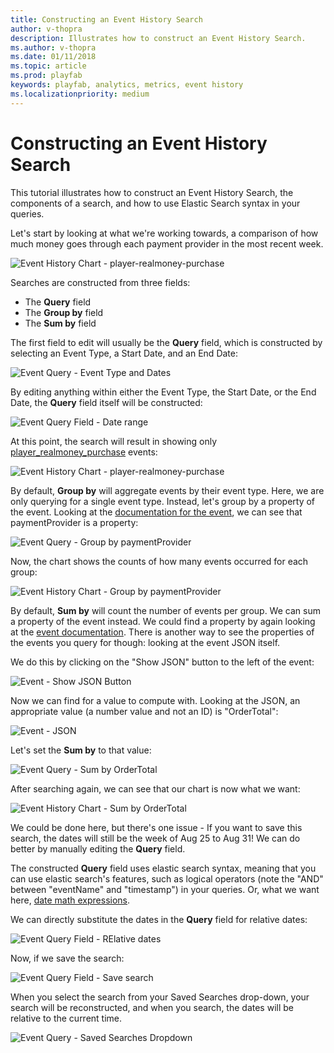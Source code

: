 ```yaml
---
title: Constructing an Event History Search
author: v-thopra
description: Illustrates how to construct an Event History Search.
ms.author: v-thopra
ms.date: 01/11/2018
ms.topic: article
ms.prod: playfab
keywords: playfab, analytics, metrics, event history
ms.localizationpriority: medium
---
```


# Constructing an Event History Search

This tutorial illustrates how to construct an Event History Search, the components of a search, and how to use Elastic Search syntax in your queries.

Let's start by looking at what we're working towards, a comparison of how much money goes through each payment provider in the most recent week.

![Event History Chart - player-realmoney-purchase](media/tutorials/event-history-chart-player-realmoney-purchase.png)  

Searches are constructed from three fields:

- The **Query** field
- The **Group by** field
- The **Sum by** field

The first field to edit will usually be the **Query** field, which is constructed by selecting an Event Type, a Start Date, and an End Date:

![Event Query - Event Type and Dates](media/tutorials/event-query-event-type-and-dates.png)  

By editing anything within either the Event Type, the Start Date, or the End Date, the **Query** field itself will be constructed:

![Event Query Field - Date range](media/tutorials/event-query-field-date-range.png)  

At this point, the search will result in showing only [player_realmoney_purchase](https://api.playfab.com/playstream/events/player_realmoney_purchase) events:

![Event History Chart - player-realmoney-purchase](media/tutorials/event-history-chart-player-realmoney-purchase.png)  

By default, **Group by** will aggregate events by their event type. Here, we are only querying for a single event type. Instead, let's group by a property of the event. Looking at the [documentation for the event](https://api.playfab.com/playstream/events/player_realmoney_purchase), we can see that paymentProvider is a property:

![Event Query - Group by paymentProvider](media/tutorials/event-query-group-by-paymentprovider.png)  

Now, the chart shows the counts of how many events occurred for each group:

![Event History Chart - Group by paymentProvider](media/tutorials/event-history-chart-group-by-paymentprovider.png)  

By default, **Sum by** will count the number of events per group. We can sum a property of the event instead. We could find a property by again looking at the [event documentation](https://api.playfab.com/playstream/events/player_realmoney_purchase). There is another way to see the properties of the events you query for though: looking at the event JSON itself.

We do this by clicking on the "Show JSON" button to the left of the event:

![Event - Show JSON Button](media/tutorials/event-show-json-button.png)  

Now we can find for a value to compute with. Looking at the JSON, an appropriate value (a number value and not an ID) is "OrderTotal":

![Event - JSON](media/tutorials/event-json.png)  

Let's set the **Sum by** to that value:

![Event Query - Sum by OrderTotal](media/tutorials/event-query-sum-by-ordertotal.png)  

After searching again, we can see that our chart is now what we want:

![Event History Chart - Sum by OrderTotal](media/tutorials/event-history-chart-sum-by-ordertotal.png)  

We could be done here, but there's one issue - If you want to save this search, the dates will still be the week of Aug 25 to Aug 31! We can do better by manually editing the **Query** field.

The constructed **Query** field uses elastic search syntax, meaning that you can use elastic search's features, such as logical operators (note the "AND" between "eventName" and "timestamp") in your queries. Or, what we want here, [date math expressions](https://www.elastic.co/guide/en/elasticsearch/client/net-api/current/date-math-expressions.html).

We can directly substitute the dates in the **Query** field for relative dates:

![Event Query Field - RElative dates](media/tutorials/event-query-field-relative-dates.png)  

Now, if we save the search:

![Event Query Field - Save search](media/tutorials/event-query-field-save-search.png)  

When you select the search from your Saved Searches drop-down, your search will be reconstructed, and when you search, the dates will be relative to the current time.

![Event Query - Saved Searches Dropdown](media/tutorials/event-query-saved-searches-dropdown.png)
